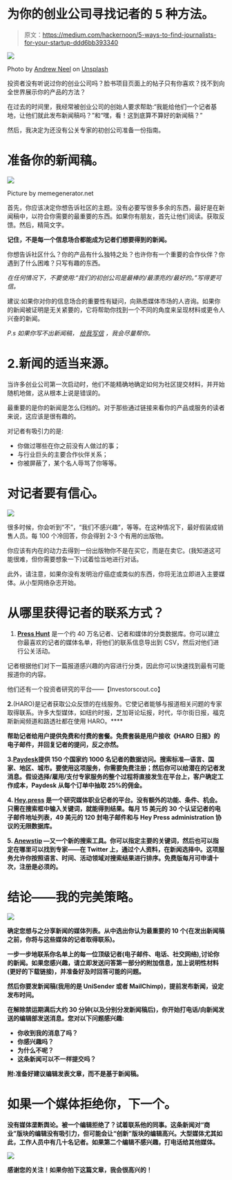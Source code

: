 # 为你的创业公司寻找记者的 5 种方法。

> 原文：<https://medium.com/hackernoon/5-ways-to-find-journalists-for-your-startup-ddd6bb393340>

![](img/c8d69bb2fa0d6980f7990cc2acc62dd5.png)

Photo by [Andrew Neel](https://unsplash.com/@andrewtneel?utm_source=unsplash&utm_medium=referral&utm_content=creditCopyText) on [Unsplash](https://unsplash.com/search/photos/journalist?utm_source=unsplash&utm_medium=referral&utm_content=creditCopyText)

投资者没有听说过你的创业公司吗？脸书项目页面上的帖子只有你喜欢？找不到向全世界展示你的产品的方法？

在过去的时间里，我经常被创业公司的创始人要求帮助:“我能给他们一个记者基地，让他们就此发布新闻稿吗？”和“嘿，看！这到底算不算好的新闻稿？”

然后，我决定为还没有公关专家的初创公司准备一份指南。

# 准备你的新闻稿。

![](img/958ba44b0c9914e7848be424198117a3.png)

Picture by memegenerator.net

首先，你应该决定你想告诉社区的主题。没有必要写很多多余的东西，最好是在新闻稿中，以符合你需要的最重要的东西。如果你有朋友，首先让他们阅读。获取反馈。然后，精简文字。

**记住，不是每一个信息场合都能成为记者们想要得到的新闻。**

你想告诉社区什么？你的产品有什么独特之处？也许你有一个重要的合作伙伴？你遇到了什么困难？只写有趣的东西。

*在任何情况下，不要使用:“我们的初创公司是最棒的/最漂亮的/最好的。”写得更可信。*

建议:如果你对你的信息场合的重要性有疑问，向熟悉媒体市场的人咨询。如果你的新闻被证明是无关紧要的，它将帮助你找到一个不同的角度来呈现材料或更令人兴奋的新闻。

*P.s 如果你写不出新闻稿，* [*给我写信*](/@gardenerbyrom4) *，我会尽量帮你。*

# 2.新闻的适当来源。

当许多创业公司第一次启动时，他们不能精确地确定如何为社区提交材料，并开始随机地做，这从根本上说是错误的。

最重要的是你的新闻是怎么归档的。对于那些通过链接来看你的产品或服务的读者来说，这应该是很有趣的。

对记者有吸引力的是:

*   你做过哪些在你之前没有人做过的事；
*   与行业巨头的主要合作伙伴关系；
*   你被屏蔽了，某个名人辱骂了你等等。

# 对记者要有信心。

![](img/9cf2baafd60fba6a11ab356703c305c1.png)

很多时候，你会听到“不”，“我们不感兴趣”，等等。在这种情况下，最好假装成销售人员。每 100 个冷回答，你会得到 2-3 个有用的出版物。

你应该有内在的动力去得到一份出版物你不是在买它，而是在卖它。(我知道这可能很难，但你需要想象一下)试着恰当地进行对话。

此外，请注意，如果你没有发明治疗癌症或类似的东西，你将无法立即进入主要媒体。从小型网络杂志开始。

# 从哪里获得记者的联系方式？

1. [**Press Hunt**](https://presshunt.co/) 是一个约 40 万名记者、记者和媒体的分类数据库。你可以建立你最喜欢的记者的媒体名单，将他们的联系信息导出到 CSV，然后对他们进行公关活动。

记者根据他们对下一篇报道感兴趣的内容进行分类，因此你可以快速找到最有可能报道你的内容。

他们还有一个投资者研究的平台——【Investorscout.co】

**2.[](https://www.helpareporter.com)**(HARO)是记者获取公众反馈的在线服务。它使记者能够与报道相关问题的专家取得联系。许多大型媒体，如纽约时报，芝加哥论坛报，时代，华尔街日报，福克斯新闻频道和路透社都在使用 HARO。****

****帮助记者给用户提供免费和付费的套餐。免费套装是用户接收《HARO 日报》的电子邮件，并回复记者的提问，反之亦然。****

****3.[**Paydesk**](https://paydesk.co/)**提供 150 个国家约 1000 名记者的数据访问。搜索标准—语言、国家、地区、城市。要使用这项服务，你需要免费注册；然后你可以给潜在的记者发消息。假设选择/雇用/支付专家服务的整个过程将直接发生在平台上，客户确定工作成本，Paydesk 从每个订单中抽取 25%的佣金。******

******4. [**Hey.press**](https://www.hey.press/) 是一个研究媒体职业记者的平台。没有额外的功能、条件、机会。只需在搜索框中输入关键词，就能得到结果。每月 15 美元的 30 个认证记者的电子邮件地址列表，49 美元的 120 封电子邮件和与 Hey Press administration 协议的无限数据库。******

****5. [**Anewstip**](https://anewstip.com/) —又一个新的搜索工具。你可以指定主要的关键词，然后也可以指定在哪里可以找到专家——在 Twitter 上，通过个人资料，在新闻选择中。这项服务允许你按照语言、时间、活动领域对搜索结果进行排序。免费版每月可申请十次，注册是必须的。****

# ****结论——我的完美策略。****

****![](img/d2ad7b96ce3339701981da23fb85556d.png)****

****确定您想与之分享新闻的媒体列表。从中选出你认为最重要的 10 个(在发出新闻稿之前，你将与这些媒体的记者取得联系)。****

****一步一步地联系你名单上的每一位顶级记者(电子邮件、电话、社交网络),讨论你的新闻。如果您感兴趣，请立即发送问答第一部分的附加信息，加上说明性材料(更好的下载链接)，并准备好及时回答可能的问题。****

****然后你要发新闻稿(我用的是 UniSender 或者 MailChimp)，提前发布新闻，设定发布时间。****

****在解除禁运期满后大约 30 分钟(以及分别分发新闻稿后)，你开始打电话/向新闻发送的编辑部发送消息。您对以下问题感兴趣:****

*   ****你收到我的消息了吗？****
*   ****你感兴趣吗？****
*   ****为什么不呢？****
*   ****这条新闻可以不一样提交吗？****

****附:准备好建议编辑发表文章，而不是基于新闻稿。****

# ****如果一个媒体拒绝你，下一个。****

****没有媒体垄断舆论。被一个编辑拒绝了？试着联系他的同事。这条新闻对“商业”版块的编辑没有吸引力，但可能会让“创新”版块的编辑高兴。大型媒体尤其如此，工作人员中有几十名记者。如果第二个编辑不感兴趣，打电话给其他媒体。****

****![](img/a2149d25efd24d89e951107a63e935b5.png)****

****感谢您的关注！如果你拍下这篇文章，我会很高兴的！****